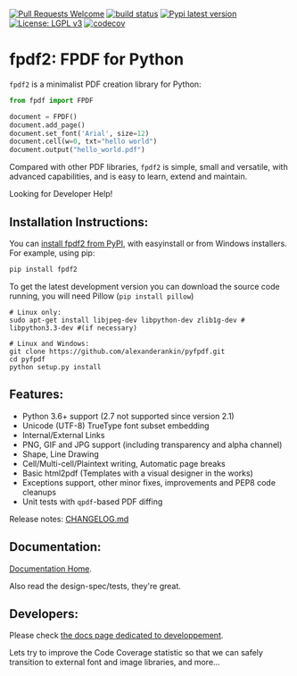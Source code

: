 [![Pull Requests Welcome](https://img.shields.io/badge/PRs-welcome-brightgreen.svg?style=flat)](http://makeapullrequest.com)
[![build status](https://github.com/alexanderankin/pyfpdf/workflows/build/badge.svg)](https://github.com/alexanderankin/pyfpdf/actions?query=branch%3Amaster)
[![Pypi latest version](https://img.shields.io/pypi/v/fpdf2.svg)](https://pypi.python.org/pypi/fpdf2)
[![License: LGPL v3](https://img.shields.io/badge/License-LGPL%20v3-blue.svg)](https://www.gnu.org/licenses/lgpl-3.0)
[![codecov](https://codecov.io/gh/alexanderankin/pyfpdf/branch/master/graph/badge.svg)](https://codecov.io/gh/alexanderankin/pyfpdf)

fpdf2: FPDF for Python
=======================

`fpdf2` is a minimalist PDF creation library for Python:

```python
from fpdf import FPDF

document = FPDF()
document.add_page()
document.set_font('Arial', size=12)
document.cell(w=0, txt="hello world")
document.output("hello_world.pdf")
```

Compared with other PDF libraries, `fpdf2` is simple, small and versatile, with
advanced capabilities, and is easy to learn, extend and maintain.

Looking for Developer Help!

Installation Instructions:
--------------------------

You can [install fpdf2 from PyPI][1], with easyinstall or from Windows 
installers. For example, using pip:

```bash
pip install fpdf2
```

To get the latest development version you can download the source code
running, you will need Pillow (`pip install pillow`)

```
# Linux only:
sudo apt-get install libjpeg-dev libpython-dev zlib1g-dev # libpython3.3-dev #(if necessary)

# Linux and Windows:
git clone https://github.com/alexanderankin/pyfpdf.git
cd pyfpdf
python setup.py install
```

Features:
---------

 * Python 3.6+ support (2.7 not supported since version 2.1)
 * Unicode (UTF-8) TrueType font subset embedding
 * Internal/External Links
 * PNG, GIF and JPG support (including transparency and alpha channel)
 * Shape, Line Drawing
 * Cell/Multi-cell/Plaintext writing, Automatic page breaks
 * Basic html2pdf (Templates with a visual designer in the works)
 * Exceptions support, other minor fixes, improvements and PEP8 code cleanups
 * Unit tests with `qpdf`-based PDF diffing

Release notes: [CHANGELOG.md](https://github.com/alexanderankin/pyfpdf/blob/master/CHANGELOG.md)

Documentation:
--------------

[Documentation Home](https://alexanderankin.github.io/pyfpdf/).

Also read the design-spec/tests, they're great.

Developers:
-----------

Please check [the docs page dedicated to developpement](https://alexanderankin.github.io/pyfpdf/Development.html).

Lets try to improve the Code Coverage statistic so that we can safely
transition to external font and image libraries, and more...

[1]: https://pypi.org/project/fpdf2/
[2]: https://pypi.org/project/fpdf2/2.0.2/
[3]: https://pypi.org/project/fpdf2/2.1.0rc1/

